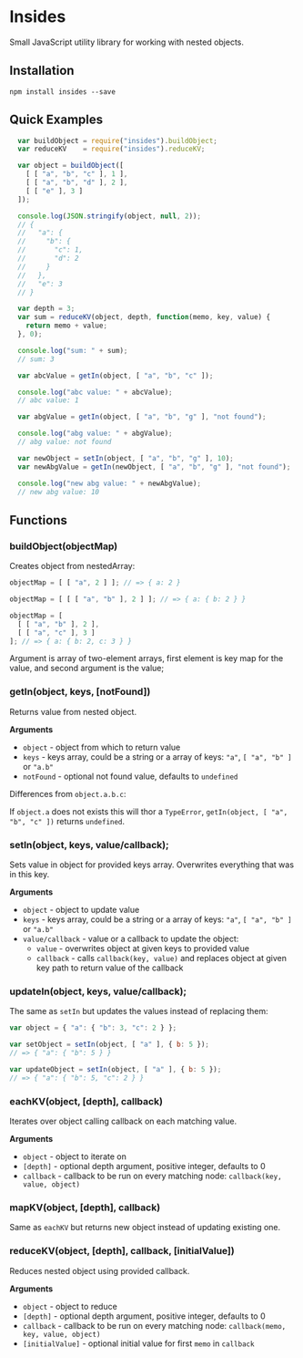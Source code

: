 # Insides

Small JavaScript utility library for working with nested objects.

## Installation

```
npm install insides --save
```

## Quick Examples

```javascript
  var buildObject = require("insides").buildObject;
  var reduceKV    = require("insides").reduceKV;

  var object = buildObject([
    [ [ "a", "b", "c" ], 1 ],
    [ [ "a", "b", "d" ], 2 ],
    [ [ "e" ], 3 ]
  ]);

  console.log(JSON.stringify(object, null, 2));
  // {
  //   "a": {
  //     "b": {
  //       "c": 1,
  //       "d": 2
  //     }
  //   },
  //   "e": 3
  // }

  var depth = 3;
  var sum = reduceKV(object, depth, function(memo, key, value) {
    return memo + value;
  }, 0);

  console.log("sum: " + sum);
  // sum: 3

  var abcValue = getIn(object, [ "a", "b", "c" ]);

  console.log("abc value: " + abcValue);
  // abc value: 1

  var abgValue = getIn(object, [ "a", "b", "g" ], "not found");

  console.log("abg value: " + abgValue);
  // abg value: not found

  var newObject = setIn(object, [ "a", "b", "g" ], 10);
  var newAbgValue = getIn(newObject, [ "a", "b", "g" ], "not found");

  console.log("new abg value: " + newAbgValue);
  // new abg value: 10
```

## Functions

### buildObject(objectMap)

Creates object from nestedArray:

```javascript
objectMap = [ [ "a", 2 ] ]; // => { a: 2 }

objectMap = [ [ [ "a", "b" ], 2 ] ]; // => { a: { b: 2 } }

objectMap = [ 
  [ [ "a", "b" ], 2 ],
  [ [ "a", "c" ], 3 ]
]; // => { a: { b: 2, c: 3 } }
```

Argument is array of two-element arrays, first element is key map for the value, and second argument is the value;

### getIn(object, keys, [notFound])

Returns value from nested object.

__Arguments__

* `object` - object from which to return value
* `keys` - keys array, could be a string or a array of keys: `"a"`, `[ "a", "b" ]` or `"a.b"`
* `notFound` - optional not found value, defaults to `undefined`

Differences from `object.a.b.c`: 

If `object.a` does not exists this will thor a `TypeError`, `getIn(object, [ "a", "b", "c" ])` returns `undefined`.

### setIn(object, keys, value/callback);

Sets value in object for provided keys array. Overwrites everything that was in this key.

__Arguments__

* `object` - object to update value
* `keys` - keys array, could be a string or a array of keys: `"a"`, `[ "a", "b" ]` or `"a.b"`
* `value/callback` - value or a callback to update the object:
  * `value` - overwrites object at given keys to provided value
  * `callback` - calls `callback(key, value)` and replaces object at given key path to return value of the callback

### updateIn(object, keys, value/callback);

The same as `setIn` but updates the values instead of replacing them:

```javascript
var object = { "a": { "b": 3, "c": 2 } };

var setObject = setIn(object, [ "a" ], { b: 5 });
// => { "a": { "b": 5 } }

var updateObject = setIn(object, [ "a" ], { b: 5 });
// => { "a": { "b": 5, "c": 2 } }

```

### eachKV(object, [depth], callback)

Iterates over object calling callback on each matching value.

__Arguments__

* `object` - object to iterate on
* `[depth]` - optional depth argument, positive integer, defaults to 0
* `callback` - callback to be run on every matching node: `callback(key, value, object)`

### mapKV(object, [depth], callback)

Same as `eachKV` but returns new object instead of updating existing one.

### reduceKV(object, [depth], callback, [initialValue])

Reduces nested object using provided callback.

__Arguments__

* `object` - object to reduce
* `[depth]` - optional depth argument, positive integer, defaults to 0
* `callback` - callback to be run on every matching node: `callback(memo, key, value, object)`
* `[initialValue]` - optional initial value for first `memo` in `callback`

